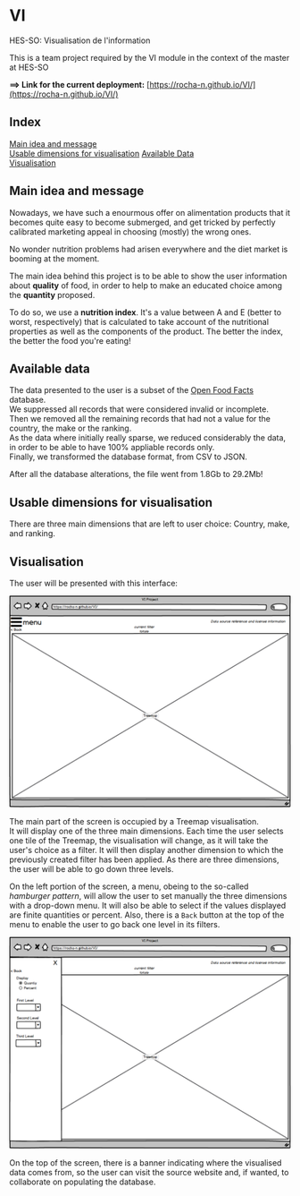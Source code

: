 # VI
HES-SO: Visualisation de l'information

This is a team project required by the VI module in the context of the master at HES-SO

**==> Link for the current deployment:** [https://rocha-n.github.io/VI/](https://rocha-n.github.io/VI/)

## Index
[Main idea and message](#main-idea-and-message)  
[Usable dimensions for visualisation](#usable-dimensions-for-visualisation)
[Available Data](#available-data)  
[Visualisation](#visualisation)  

## Main idea and message
Nowadays, we have such a enourmous offer on alimentation products that it becomes quite easy to become submerged, and get tricked by  perfectly calibrated marketing appeal in choosing (mostly) the wrong ones.  

No wonder nutrition problems had arisen everywhere and the diet market is booming at the moment.  

The main idea behind this project is to be able to show the user information about __quality__ of food, in order to help to make an educated choice among the __quantity__ proposed.   

To do so, we use a __nutrition index__. It's a value between A and E (better to worst, respectively) that is calculated to take account of the nutritional properties as well as the components of the product. The better the index, the better the food you're eating!

## Available data
The data presented to the user is a subset of the [Open Food Facts](#https://world.openfoodfacts.org) database.  
We suppressed all records that were considered invalid or incomplete.  
Then we removed all the remaining records that had not a value for the country, the make or the ranking.  
As the data where initially really sparse, we reduced considerably the data, in order to be able to have 100% appliable records only.  
Finally, we transformed the database format, from CSV to JSON.  

After all the database alterations, the file went from 1.8Gb to 29.2Mb!  

## Usable dimensions for visualisation
There are three main dimensions that are left to user choice: Country, make, and ranking.

## Visualisation

The user will be presented with this interface:  

![Screen](mockups/sandwich%20closed.png)

The main part of the screen is occupied by a Treemap visualisation.  
It will display one of the three main dimensions. Each time the user selects one tile of the Treemap, the visualisation will change, as it will take the user's choice as a filter. It will then display another dimension to which the previously created filter has been applied. As there are three dimensions, the user will be able to go down three levels.  

On the left portion of the screen, a menu, obeing to the so-called _hamburger pattern_, will allow the user to set manually  the three dimensions with a drop-down menu. It will also be able to select if the values displayed are finite quantities or percent. Also, there is a `Back` button at the top of the menu to enable the user to go back one level in its filters.

![Screen](mockups/sandwich%20opened.png)

On the top of the screen, there is a banner indicating where the visualised data comes from, so the user can visit the source website and, if wanted, to collaborate on populating the database.

